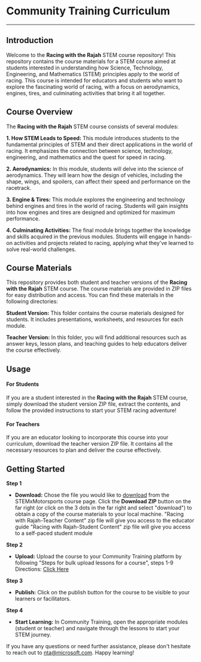 # Community Training Curriculum
---
## Introduction 
Welcome to the **Racing with the Rajah** STEM course repository! This repository contains the course materials for a STEM course aimed at students interested in understanding how Science, Technology, Engineering, and Mathematics (STEM) principles apply to the world of racing. This course is intended for educators and students who want to explore the fascinating world of racing, with a focus on aerodynamics, engines, tires, and culminating activities that bring it all together.

## Course Overview

The **Racing with the Rajah** STEM course consists of several modules:

**1. How STEM Leads to Speed:** This module introduces students to the fundamental principles of STEM and their direct applications in the world of racing. It emphasizes the connection between science, technology, engineering, and mathematics and the quest for speed in racing.

**2. Aerodynamics:** In this module, students will delve into the science of aerodynamics. They will learn how the design of vehicles, including the shape, wings, and spoilers, can affect their speed and performance on the racetrack.

**3. Engine & Tires:** This module explores the engineering and technology behind engines and tires in the world of racing. Students will gain insights into how engines and tires are designed and optimized for maximum performance.

**4. Culminating Activities:** The final module brings together the knowledge and skills acquired in the previous modules. Students will engage in hands-on activities and projects related to racing, applying what they've learned to solve real-world challenges.

## Course Materials
This repository provides both student and teacher versions of the **Racing with the Rajah** STEM course. The course materials are provided in ZIP files for easy distribution and access. You can find these materials in the following directories:

**Student Version:** This folder contains the course materials designed for students. It includes presentations, worksheets, and resources for each module.

**Teacher Version:** In this folder, you will find additional resources such as answer keys, lesson plans, and teaching guides to help educators deliver the course effectively.

## Usage
#### For Students

If you are a student interested in the **Racing with the Rajah** STEM course, simply download the student version ZIP file, extract the contents, and follow the provided instructions to start your STEM racing adventure!

#### For Teachers
If you are an educator looking to incorporate this course into your curriculum, download the teacher version ZIP file. It contains all the necessary resources to plan and deliver the course effectively.

## Getting Started

__Step 1__
+ **Download:** Chose the file you would like to [download](https://github.com/microsoft/NTA/tree/main/Community%20Training%20Curriculum/STEMxMotorsports) from the STEMxMotorsports course page. Click the **Download ZIP** button on the far right (or click on the 3 dots in the far right and select "download") to obtain a copy of the course materials to your local machine. 
"Racing with Rajah-Teacher Content" zip file will give you access to the educator guide 
"Racing with Rajah-Student Content" zip file will give you access to a self-paced student module

**Step 2**
 + **Upload:** Upload the course to your Community Training platform by following "Steps for bulk upload lessons for a course", steps 1-9 Directions: [Click Here](https://github.com/MicrosoftDocs/microsoft-community-training/blob/main/microsoft-community-training/content-management/create-content/create-course-category/upload-content-to-a-course.md#option-2---bulk-upload-lessons
)

**Step 3** 
+ **Publish:** Click on the publish button for the course to be visible to your learners or facilitators.

**Step 4**
+ **Start Learning:** In Community Training, open the appropriate modules (student or teacher) and navigate through the lessons to start your STEM journey.

If you have any questions or need further assistance, please don't hesitate to reach out to nta@microsoft.com. Happy learning!

